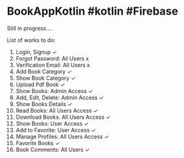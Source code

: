# BookAppKotlin #kotlin #Firebase
Still in progress....

List of works to do:
1. Login, Signup ✓
2. Forgot Password: All Users x
3. Verification Email: All Users x
4. Add Book Category ✓
5. Show Book Category ✓
6. Upload Pdf Book ✓
7. Show Books: Admin Access ✓
8. Add, Edit, Delete: Admin Access ✓
9. Show Books Details ✓
10. Read Books: All Users Access ✓
11. Download Books: All Users Access ✓
12. Show Books: User Access ✓
13. Add to Favorite: User Access ✓
14. Manage Profiles: All Users Access ✓
15. Favorite Books ✓
16. Book Comments: All Users ✓

